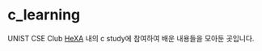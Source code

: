 # c_learning

UNIST CSE Club [HeXA](https://github.com/HeXA-UNIST) 내의 c study에 참여하여 배운 내용들을 모아둔 곳입니다.
